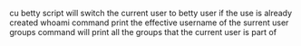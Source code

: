cu betty script will switch the current user to betty user if the use is already created
whoami command print the effective username of the surrent user
groups command will print all the groups that the current user is part of
